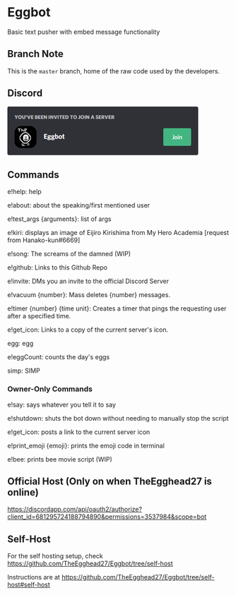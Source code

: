# Eggbot
Basic text pusher with embed message functionality

## Branch Note
This is the `master` branch, home of the raw code used by the developers.

## Discord
[![Server Invite](invite.png)](https://discord.gg/rTfkdvX)

## Commands
e!help: help

e!about: about the speaking/first mentioned user

e!test_args {arguments}: list of args

e!kiri: displays an image of Eijiro Kirishima from My Hero Academia [request from Hanako-kun#6669]

e!song: The screams of the damned (WIP)

e!github: Links to this Github Repo

e!invite: DMs you an invite to the official Discord Server

e!vacuum {number}: Mass deletes {number} messages. 

e!timer {number} {time unit}: Creates a timer that pings the requesting user after a specified time.

e!get_icon: Links to a copy of the current server's icon.

egg: egg

e!eggCount: counts the day's eggs

simp: SIMP

### Owner-Only Commands

e!say: says whatever you tell it to say

e!shutdown: shuts the bot down without needing to manually stop the script

e!get_icon: posts a link to the current server icon

e!print_emoji {emoji}: prints the emoji code in terminal

e!bee: prints bee movie script (WIP)

## Official Host (Only on when TheEgghead27 is online)
https://discordapp.com/api/oauth2/authorize?client_id=681295724188794890&permissions=3537984&scope=bot

## Self-Host
For the self hosting setup, check https://github.com/TheEgghead27/Eggbot/tree/self-host

Instructions are at https://github.com/TheEgghead27/Eggbot/tree/self-host#self-host